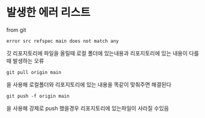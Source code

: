﻿# 발생한 에러 리스트

from git
```
error src refspec main does not match any
```
깃 리포지토리에 파일을 올릴때 로컬 폴더에 있는내용과 리포지토리에 있는 내용이 다를 때 발생하는 오류 
```
git pull origin main
```
을 사용해 로컬폴더와 리포지토리에 있는 내용을  똑같이 맞춰주면 해결된다
```
git push -f origin main
```
을 사용해 강제로 push 했을경우 리포지토리에 있는파일이 사라질 수있음
